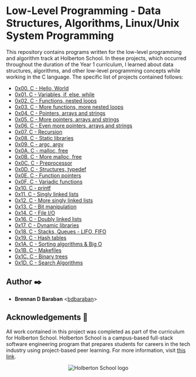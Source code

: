 # Low-Level Programming - Data Structures, Algorithms, Linux/Unix System Programming

This repository contains programs written for the low-level programming and
algorithm track at Holberton School. In these projects, which  occurred
throughout the duration of the Year 1 curriculum, I learned about data
structures, algorithms, and other low-level programming concepts while
working in the C language. The specific list of projects contained follows:

* [0x00. C - Hello, World](./0x00-hello_world)
* [0x01. C - Variables, if, else, while](./0x01-variables_if_else_while)
* [0x02. C - Functions, nested loops](./0x02-functions_nested_loops)
* [0x03. C - More functions, more nested loops](./0x03-more_functions_nested_loops)
* [0x04. C - Pointers, arrays and strings](./0x04-pointers_arrays_strings)
* [0x05. C - More pointers, arrays and strings](./0x05-pointers_arrays_strings)
* [0x06. C - Even more pointers, arrays and strings](./0x06-pointers_arrays_strings)
* [0x07. C - Recursion](./0x07-recursion)
* [0x08. C - Static libraries](./0x08-static_libraries)
* [0x09. C - argc, argv](./0x09-argc_argv)
* [0x0A. C - malloc, free](./0x0A-malloc_free)
* [0x0B. C - More malloc, free](./0x0B-more_malloc_free)
* [0x0C. C - Preprocessor](./0x0C-preprocessor)
* [0x0D. C - Structures, typedef](./0x0D-structures_typedef)
* [0x0E. C - Function pointers](./0x0E-function_pointers)
* [0x0F. C - Variadic functions](./0x0F-variadic_functions)
* [0x10. C - printf](./0x10-printf)
* [0x11. C - Singly linked lists](./0x11-singly_linked_lists)
* [0x12. C - More singly linked lists](./0x12-more_singly_linked_lists)
* [0x13. C - Bit manipulation](./0x13-bit_manipulation)
* [0x14. C - File I/O](./0x14-file_io)
* [0x16. C - Doubly linked lists](./0x16-doubly_linked_lists)
* [0x17. C - Dynamic libraries](./0x17-dynamic_libraries)
* [0x18. C - Stacks, Queues - LIFO, FIFO](./0x18_stacks_queues_lifo_fifo)
* [0x19. C - Hash tables](./0x19-hash_tables)
* [0x1A. C - Sorting algorithms & Big O](./0x1A-sorting_algorithms)
* [0x1B. C - Makefiles](./0x1B-makefiles)
* [0x1C. C - Binary trees](./0x1C-binary_trees)
* [0x1D. C - Search Algorithms](./0x1D-search_algorithms)

## Author :black_nib:

* __Brennan D Baraban__ <[bdbaraban](https://github.com/bdbaraban)>

## Acknowledgements :pray:

All work contained in this project was completed as part of the curriculum for
Holberton School. Holberton School is a campus-based full-stack software
engineering program that prepares students for careers in the tech industry
using project-based peer learning. For more information, visit
[this link](https://www.holbertonschool.com/).

<p align="center">
  <img
    src="http://www.holbertonschool.com/holberton-logo.png"
    alt="Holberton School logo">
</p>
